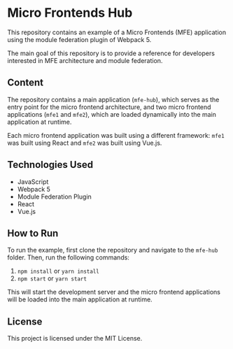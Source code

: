 # Micro Frontends Hub

This repository contains an example of a Micro Frontends (MFE) application using the module federation plugin of Webpack 5.

The main goal of this repository is to provide a reference for developers interested in MFE architecture and module federation.

## Content

The repository contains a main application (`mfe-hub`), which serves as the entry point for the micro frontend architecture, and two micro frontend applications (`mfe1` and `mfe2`), which are loaded dynamically into the main application at runtime.

Each micro frontend application was built using a different framework: `mfe1` was built using React and `mfe2` was built using Vue.js.

## Technologies Used

- JavaScript
- Webpack 5
- Module Federation Plugin
- React
- Vue.js

## How to Run

To run the example, first clone the repository and navigate to the `mfe-hub` folder. Then, run the following commands:

1. `npm install` or `yarn install`
2. `npm start` or `yarn start`

This will start the development server and the micro frontend applications will be loaded into the main application at runtime.

## License

This project is licensed under the MIT License.
